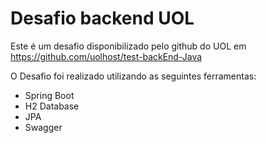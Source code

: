 # Desafio backend UOL

Este é um desafio disponibilizado pelo github do UOL em https://github.com/uolhost/test-backEnd-Java

O Desafio foi realizado utilizando as seguintes ferramentas:
- Spring Boot
- H2 Database
- JPA
- Swagger

